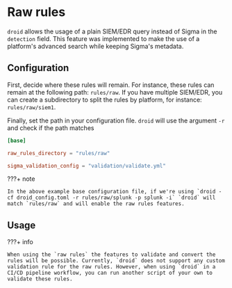 # Raw rules

`droid` allows the usage of a plain SIEM/EDR query instead of Sigma in the `detection` field. This feature was implemented to make the use of a platform's advanced search while keeping Sigma's metadata.

## Configuration

First, decide where these rules will remain. For instance, these rules can remain at the following path: `rules/raw`. If you have multiple SIEM/EDR, you can create a subdirectory to split the rules by platform, for instance: `rules/raw/siem1`.

Finally, set the path in your configuration file. `droid` will use the argument `-r` and check if the path matches

```toml title="droid_config.toml" hl_lines="3"
[base]

raw_rules_directory = "rules/raw"

sigma_validation_config = "validation/validate.yml"
```

???+ note

    In the above example base configuration file, if we're using `droid -cf droid_config.toml -r rules/raw/splunk -p splunk -i` `droid` will match `rules/raw` and will enable the raw rules features.

## Usage

???+ info

    When using the `raw rules` the features to validate and convert the rules will be possible. Currently, `droid` does not support any custom validation rule for the raw rules. However, when using `droid` in a CI/CD pipeline workflow, you can run another script of your own to validate these rules.

